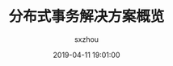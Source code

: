 ---
layout: post
title:  "分布式事务解决方案概览"
date:   2019-04-11 19:01:00
categories: article
tags: XA fescar
author: "sxzhou"
---